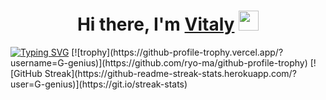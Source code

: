 <h1 align="center">Hi there, I'm <a href="https://ggenius.ml" target="_blank">Vitaly</a> 
<img src="https://github.com/blackcater/blackcater/raw/main/images/Hi.gif" height="32"/></h1>
<a href="https://git.io/typing-svg"><img src="https://readme-typing-svg.herokuapp.com?font=Fira+Code&pause=1000&width=435&lines=Computer+science+student+and+IT+news+writer" alt="Typing SVG" /></a>
[![trophy](https://github-profile-trophy.vercel.app/?username=G-genius)](https://github.com/ryo-ma/github-profile-trophy)
[![GitHub Streak](https://github-readme-streak-stats.herokuapp.com/?user=G-genius)](https://git.io/streak-stats)
